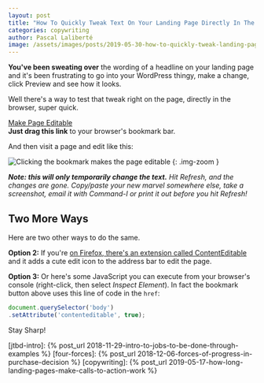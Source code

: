 ```yaml
---
layout: post
title: "How To Quickly Tweak Text On Your Landing Page Directly In The Browser"
categories: copywriting
author: Pascal Laliberté
image: /assets/images/posts/2019-05-30-how-to-quickly-tweak-landing-page-text-in-browser.jpg
---
```


**You've been sweating over** the wording of a headline on your landing page and it's been frustrating to go into your WordPress thingy, make a change, click Preview and see how it looks.

Well there's a way to test that tweak right on the page, directly in the browser, super quick.

<div class="drag-to-bookmarks-container">
  <div>
    <a class="drag-to-bookmarks-link" href="javascript:document.querySelector('body').setAttribute('contenteditable', true);">Make Page Editable</a> 
  </div>
  <div>
    <strong>Just drag this link</strong> to your browser's bookmark bar.
  </div>
</div>

And then visit a page and edit like this:

![Clicking the bookmark makes the page editable](/assets/images/posts/2019-05-30-how-to-quickly-tweak-landing-page-text-in-browser-01.gif)
{: .img-zoom }

_**Note: this will only temporarily change the text.** Hit Refresh, and the changes are gone. Copy/paste your new marvel somewhere else, take a screenshot, email it with <key>Command-I</key> or print it out before you hit Refresh!_

## Two More Ways

Here are two other ways to do the same.

**Option 2:** If you're [on Firefox, there's an extension called ContentEditable][firefox-extension] and it adds a cute edit icon to the address bar to edit the page.

[firefox-extension]: https://addons.mozilla.org/en-US/firefox/addon/contenteditable/

**Option 3:** Or here's some JavaScript you can execute from your browser's console (right-click, then select _Inspect Element_). In fact the bookmark button above uses this line of code in the `href`:

```js
document.querySelector('body')
.setAttribute('contenteditable', true);
```

Stay Sharp!

[jtbd-intro]: {% post_url 2018-11-29-intro-to-jobs-to-be-done-through-examples %}
[four-forces]: {% post_url 2018-12-06-forces-of-progress-in-purchase-decision %}
[copywriting]: {% post_url 2019-05-17-how-long-landing-pages-make-calls-to-action-work %}
